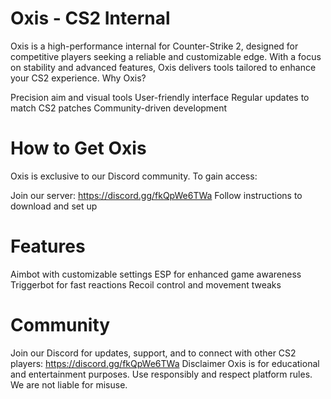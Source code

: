 # Oxis - CS2 Internal
Oxis is a high-performance internal for Counter-Strike 2, designed for competitive players seeking a reliable and customizable edge. With a focus on stability and advanced features, Oxis delivers tools tailored to enhance your CS2 experience.
Why Oxis?

Precision aim and visual tools
User-friendly interface
Regular updates to match CS2 patches
Community-driven development

# How to Get Oxis
Oxis is exclusive to our Discord community. To gain access:

Join our server: https://discord.gg/fkQpWe6TWa
Follow instructions to download and set up

# Features

Aimbot with customizable settings
ESP for enhanced game awareness
Triggerbot for fast reactions
Recoil control and movement tweaks

# Community
Join our Discord for updates, support, and to connect with other CS2 players: https://discord.gg/fkQpWe6TWa
Disclaimer
Oxis is for educational and entertainment purposes. Use responsibly and respect platform rules. We are not liable for misuse.
